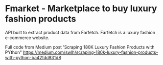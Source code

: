 # Fmarket - Marketplace to buy luxury fashion products
API built to extract product data from Farfetch. Farfetch is a luxury fashion e-commerce website.

Full code from Medium post 'Scraping 180K Luxury Fashion Products with PYthon"
https://medium.com/swlh/scraping-180k-luxury-fashion-products-with-python-ba42fdd831d8
